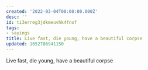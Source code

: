 ```yaml
---
created: '2022-03-04T00:00:00.000Z'
desc: ''
id: ti3erreg3jdkmeuvhk4fnof
tags:
- sayings
title: Live fast, die young, have a beautiful corpse
updated: 1652786941150
---
```

   
Live fast, die young, have a beautiful corpse